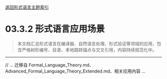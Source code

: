 [返回形式语言主题索引](./README.md)

# 03.3.2 形式语言应用场景

> 本文档汇总形式语言在编译器、自然语言处理、形式验证等领域的应用，包含严格树形编号、目录、本地跳转锚点与交叉引用，内容持续规范化中。

---

// ... 迁移自 Formal_Language_Theory.md、Advanced_Formal_Language_Theory_Extended.md、相关应用内容 ... 